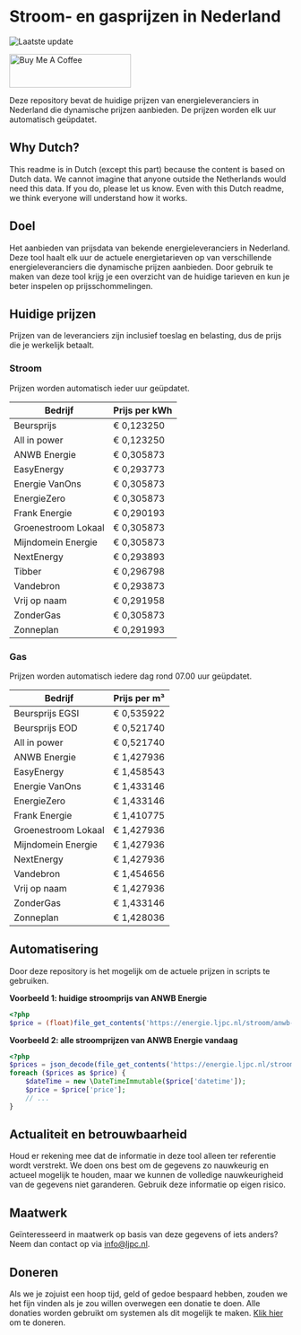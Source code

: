 # Stroom- en gasprijzen in Nederland

![Laatste update](https://img.shields.io/badge/laatste%20update-2025--02--04%2004%3A00%20CET-brightgreen)

<a href="https://www.buymeacoffee.com/Lars-" target="_blank"><img src="https://cdn.buymeacoffee.com/buttons/v2/default-orange.png" alt="Buy Me A Coffee" height="60" style="height: 60px !important;width: 217px !important;" ></a>

Deze repository bevat de huidige prijzen van energieleveranciers in Nederland die dynamische prijzen aanbieden. De prijzen worden elk uur automatisch geüpdatet.

## Why Dutch?

This readme is in Dutch (except this part) because the content is based on Dutch data. We cannot imagine that anyone outside the Netherlands would need this data. If you do, please let us know. Even with this Dutch readme, we think
everyone will understand how it works.

## Doel

Het aanbieden van prijsdata van bekende energieleveranciers in Nederland. Deze tool haalt elk uur de actuele energietarieven op van verschillende energieleveranciers die dynamische prijzen aanbieden. Door gebruik te maken van deze tool
krijg je een overzicht van de huidige tarieven en kun je beter inspelen op prijsschommelingen.

## Huidige prijzen

Prijzen van de leveranciers zijn inclusief toeslag en belasting, dus de prijs die je werkelijk betaalt.

### Stroom

Prijzen worden automatisch ieder uur geüpdatet.

 Bedrijf | Prijs per kWh 
---------|---------------
Beursprijs | € 0,123250
All in power | € 0,123250
ANWB Energie | € 0,305873
EasyEnergy | € 0,293773
Energie VanOns | € 0,305873
EnergieZero | € 0,305873
Frank Energie | € 0,290193
Groenestroom Lokaal | € 0,305873
Mijndomein Energie | € 0,305873
NextEnergy | € 0,293893
Tibber | € 0,296798
Vandebron | € 0,293873
Vrij op naam | € 0,291958
ZonderGas | € 0,305873
Zonneplan | € 0,291993


### Gas

Prijzen worden automatisch iedere dag rond 07.00 uur geüpdatet.

 Bedrijf | Prijs per m³ 
---------|--------------
Beursprijs EGSI | € 0,535922
Beursprijs EOD | € 0,521740
All in power | € 0,521740
ANWB Energie | € 1,427936
EasyEnergy | € 1,458543
Energie VanOns | € 1,433146
EnergieZero | € 1,433146
Frank Energie | € 1,410775
Groenestroom Lokaal | € 1,427936
Mijndomein Energie | € 1,427936
NextEnergy | € 1,427936
Vandebron | € 1,454656
Vrij op naam | € 1,427936
ZonderGas | € 1,433146
Zonneplan | € 1,428036


## Automatisering

Door deze repository is het mogelijk om de actuele prijzen in scripts te gebruiken.

**Voorbeeld 1: huidige stroomprijs van ANWB Energie**

```php
<?php
$price = (float)file_get_contents('https://energie.ljpc.nl/stroom/anwb-energie-nu.txt');

```

**Voorbeeld 2: alle stroomprijzen van ANWB Energie vandaag**

```php
<?php
$prices = json_decode(file_get_contents('https://energie.ljpc.nl/stroom/all-in-power-vandaag.json'),true);
foreach ($prices as $price) {
    $dateTime = new \DateTimeImmutable($price['datetime']);
    $price = $price['price'];
    // ...
}
```

## Actualiteit en betrouwbaarheid

Houd er rekening mee dat de informatie in deze tool alleen ter referentie wordt verstrekt. We doen ons best om de gegevens zo nauwkeurig en actueel mogelijk te houden, maar we kunnen de volledige nauwkeurigheid van de gegevens niet
garanderen. Gebruik deze informatie op eigen risico.

## Maatwerk

Geïnteresseerd in maatwerk op basis van deze gegevens of iets anders? Neem dan contact op
via [info@ljpc.nl](mailto:info@ljpc.nl?subject=Energie%20prijzen).

## Doneren

Als we je zojuist een hoop tijd, geld of gedoe bespaard hebben, zouden we het fijn vinden als je zou willen overwegen een
donatie te doen. Alle donaties worden gebruikt om systemen als dit mogelijk te
maken. [Klik hier](https://www.buymeacoffee.com/Lars-) om te doneren.
